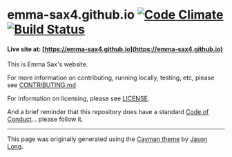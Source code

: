 # emma-sax4.github.io [![Code Climate](https://codeclimate.com/github/emma-sax4/emma-sax4.github.io/badges/gpa.svg)](https://codeclimate.com/github/emma-sax4/emma-sax4.github.io) [![Build Status](https://travis-ci.com/emma-sax4/emma-sax4.github.io.svg?branch=master)](https://travis-ci.com/emma-sax4/emma-sax4.github.io)

#### Live site at: [https://emma-sax4.github.io](https://emma-sax4.github.io)

This is Emma Sax's website.

For more information on contributing, running locally, testing, etc, please see [CONTRIBUTING.md](https://github.com/emma-sax4/emma-sax4.github.io/blob/master/CONTRIBUTING.md)

For information on licensing, please see [LICENSE](https://github.com/emma-sax4/emma-sax4.github.io/blob/master/LICENSE).

And a brief reminder that this repository does have a standard [Code of Conduct](https://github.com/emma-sax4/emma-sax4.github.io/blob/master/CODE_OF_CONDUCT.md)... please follow it.

---

This page was originally generated using the [Cayman theme](https://github.com/jasonlong/cayman-theme) by [Jason Long](https://twitter.com/jasonlong).
